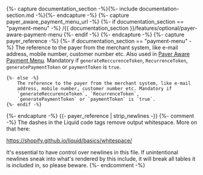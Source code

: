 {%- capture documentation_section -%}{%- include documentation-section.md -%}{%- endcapture -%}
{%- capture payer_aware_payment_menu_url -%}
   {%- if documentation_section == "payment-menu" -%}
        /{{ documentation_section }}/features/optional/payer-aware-payment-menu
    {%- endif -%}
{%- endcapture -%}
{%- capture payer_reference -%}
    {%- if documentation_section == "payment-menu" -%}
        The reference to the payer from the merchant system, like e-mail 
        address, mobile number, customer number etc. Also used in 
        [Payer Aware Payment Menu]({{payer_aware_payment_menu_url}}). 
         Mandatory if `generateReccurenceToken`, `RecurrenceToken`, 
         `generatePaymentToken` or `paymentToken` is `true`.

    {%- else -%}
        The reference to the payer from the merchant system, like e-mail 
        address, mobile number, customer number etc. Mandatory if 
        `generateReccurenceToken`, `RecurrenceToken`, 
        `generatePaymentToken` or `paymentToken` is `true`.
    {%- endif -%}
{%- endcapture -%}
{{- payer_reference | strip_newlines -}}
{%- comment -%}
The dashes in the Liquid code tags remove output whitespace. More on that here:

<https://shopify.github.io/liquid/basics/whitespace/>

It's essential to have control over newlines in this file. If unintentional
newlines sneak into what's rendered by this include, it will break all tables
it is included in, so please beware.
{%- endcomment -%}
